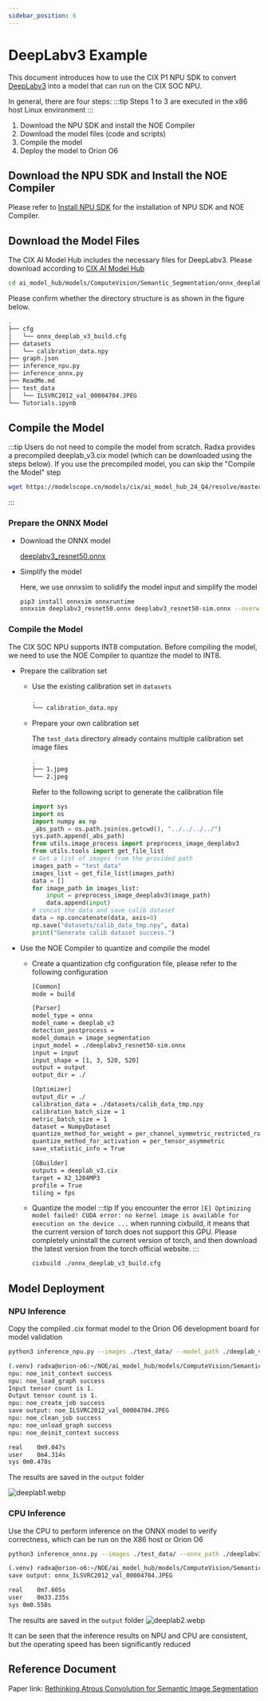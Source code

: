 ```yaml
---
sidebar_position: 6
---
```


# DeepLabv3 Example

This document introduces how to use the CIX P1 NPU SDK to convert [DeepLabv3](https://pytorch.org/vision/main/models/generated/torchvision.models.segmentation.deeplabv3_resnet50.html) into a model that can run on the CIX SOC NPU.

In general, there are four steps:
:::tip
Steps 1 to 3 are executed in the x86 host Linux environment
:::
1. Download the NPU SDK and install the NOE Compiler
2. Download the model files (code and scripts)
3. Compile the model
4. Deploy the model to Orion O6

## Download the NPU SDK and Install the NOE Compiler

Please refer to [Install NPU SDK](./npu-introduction#npu-sdk-installation) for the installation of NPU SDK and NOE Compiler.

## Download the Model Files

The CIX AI Model Hub includes the necessary files for DeepLabv3. Please download according to [CIX AI Model Hub](./ai-hub#download-cix-ai-model-hub)

```bash
cd ai_model_hub/models/ComputeVision/Semantic_Segmentation/onnx_deeplab_v3
```

Please confirm whether the directory structure is as shown in the figure below.

```bash
.
├── cfg
│   └── onnx_deeplab_v3_build.cfg
├── datasets
│   └── calibration_data.npy
├── graph.json
├── inference_npu.py
├── inference_onnx.py
├── ReadMe.md
├── test_data
│   └── ILSVRC2012_val_00004704.JPEG
└── Tutorials.ipynb
```

## Compile the Model
:::tip
Users do not need to compile the model from scratch. Radxa provides a precompiled deeplab_v3.cix model (which can be downloaded using the steps below). If you use the precompiled model, you can skip the "Compile the Model" step
```bash
wget https://modelscope.cn/models/cix/ai_model_hub_24_Q4/resolve/master/models/ComputeVision/Semantic_Segmentation/onnx_deeplab_v3/deeplab_v3.cix
```
:::

### Prepare the ONNX Model

- Download the ONNX model

  [deeplabv3_resnet50.onnx](https://modelscope.cn/models/cix/ai_model_hub_24_Q4/resolve/master/models/ComputeVision/Semantic_Segmentation/onnx_deeplab_v3/model/deeplabv3_resnet50.onnx)

- Simplify the model

  Here, we use onnxsim to solidify the model input and simplify the model

  ```bash
  pip3 install onnxsim onnxruntime
  onnxsim deeplabv3_resnet50.onnx deeplabv3_resnet50-sim.onnx --overwrite-input-shape 1,3,520,520
  ```

### Compile the Model

The CIX SOC NPU supports INT8 computation. Before compiling the model, we need to use the NOE Compiler to quantize the model to INT8.

- Prepare the calibration set

  - Use the existing calibration set in `datasets`

    ```bash
    .
    └── calibration_data.npy
    ```

  - Prepare your own calibration set

    The `test_data` directory already contains multiple calibration set image files

    ```bash
    .
    ├── 1.jpeg
    └── 2.jpeg
    ```

    Refer to the following script to generate the calibration file

    ```python
    import sys
    import os
    import numpy as np
    _abs_path = os.path.join(os.getcwd(), "../../../../")
    sys.path.append(_abs_path)
    from utils.image_process import preprocess_image_deeplabv3
    from utils.tools import get_file_list
    # Get a list of images from the provided path
    images_path = "test_data"
    images_list = get_file_list(images_path)
    data = []
    for image_path in images_list:
        input = preprocess_image_deeplabv3(image_path)
        data.append(input)
    # concat the data and save calib dataset
    data = np.concatenate(data, axis=0)
    np.save("datasets/calib_data_tmp.npy", data)
    print("Generate calib dataset success.")
    ```

- Use the NOE Compiler to quantize and compile the model

  - Create a quantization cfg configuration file, please refer to the following configuration

    ```bash
    [Common]
    mode = build

    [Parser]
    model_type = onnx
    model_name = deeplab_v3
    detection_postprocess =
    model_domain = image_segmentation
    input_model = ./deeplabv3_resnet50-sim.onnx
    input = input
    input_shape = [1, 3, 520, 520]
    output = output
    output_dir = ./

    [Optimizer]
    output_dir = ./
    calibration_data = ./datasets/calib_data_tmp.npy
    calibration_batch_size = 1
    metric_batch_size = 1
    dataset = NumpyDataset
    quantize_method_for_weight = per_channel_symmetric_restricted_range
    quantize_method_for_activation = per_tensor_asymmetric
    save_statistic_info = True

    [GBuilder]
    outputs = deeplab_v3.cix
    target = X2_1204MP3
    profile = True
    tiling = fps
    ```

  - Quantize the model
    :::tip
    If you encounter the error `[E] Optimizing model failed! CUDA error: no kernel image is available for execution on the device ...` when running cixbuild, it means that the current version of torch does not support this GPU. Please completely uninstall the current version of torch, and then download the latest version from the torch official website.
    :::
    ```bash
    cixbuild ./onnx_deeplab_v3_build.cfg
    ```

## Model Deployment

### NPU Inference

Copy the compiled .cix format model to the Orion O6 development board for model validation

```bash
python3 inference_npu.py --images ./test_data/ --model_path ./deeplab_v3.cix
```

```bash
(.venv) radxa@orion-o6:~/NOE/ai_model_hub/models/ComputeVision/Semantic_Segmentation/onnx_deeplab_v3$ time python3 inference_npu.py --images ./test_data/ --model_path ./deeplab_v3.cix
npu: noe_init_context success
npu: noe_load_graph success
Input tensor count is 1.
Output tensor count is 1.
npu: noe_create_job success
save output: noe_ILSVRC2012_val_00004704.JPEG
npu: noe_clean_job success
npu: noe_unload_graph success
npu: noe_deinit_context success

real	0m9.047s
user	0m4.314s
sys	0m0.478s
```

The results are saved in the `output` folder

![deeplab1.webp](/img/o6/deeplab1.webp)

### CPU Inference

Use the CPU to perform inference on the ONNX model to verify correctness, which can be run on the X86 host or Orion O6

```bash
python3 inference_onnx.py --images ./test_data/ --onnx_path ./deeplabv3_resnet50-sim.onnx
```

```bash
(.venv) radxa@orion-o6:~/NOE/ai_model_hub/models/ComputeVision/Semantic_Segmentation/onnx_deeplab_v3$ time python3 inference_onnx.py --images ./test_data/ --onnx_path ./deeplabv3_resnet50-sim.onnx
save output: onnx_ILSVRC2012_val_00004704.JPEG

real	0m7.605s
user	0m33.235s
sys	0m0.558s

```

The results are saved in the `output` folder
![deeplab2.webp](/img/o6/deeplab2.webp)

It can be seen that the inference results on NPU and CPU are consistent, but the operating speed has been significantly reduced

## Reference Document

Paper link: [Rethinking Atrous Convolution for Semantic Image Segmentation](https://arxiv.org/abs/1706.05587)
